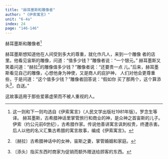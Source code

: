 ```yaml
---
title: "赫耳墨斯和雕像者"
author: "《伊索寓言》"
unit: "6-4a"
index: 24
page: "146-146"
---
```


赫耳墨斯和雕像者[^1-a]

赫耳墨斯想知道他在人间受到多大的尊重，就化作凡人，来到一个雕像
者的店里。他看见宙斯的雕像，问道：“值多少钱？”雕像者说：“一个银元。”
赫耳墨斯又笑着问道：“赫拉[^1-b]的雕像值多少钱？”雕像者说：“还要贵一点
儿。”后来，赫耳墨斯看见自己的雕像，心想他身为神使，又是商人的庇护神，
人们对他会更尊重些，于是问道：“这个值多少钱？”雕像者回答说：“假如你
买了那两个，这个算添头[^1-c]，白送。”

这故事适用于那些爱慕虚荣而不被人重视的人。

[^1-a]: 这一则和下一则均选自《伊索寓言》（人民文学出版社1981年版）。罗念生等译。
    赫耳墨斯，古希腊神话里掌管旅行和商业的神，是众神之首宙斯的儿子。
    伊索（约公元前6世纪），古希腊作家。传说他善讲寓言讽刺权贵，终遭杀害。后人以他的名义汇集古希腊的寓言故事，编成《伊索寓言》。
[^1-b]: 〔赫拉〕古希腊神话中的女神，宙斯之妻，掌管婚姻和家庭。
[^1-c]: 〔添头〕指买东西时商家为促销而额外赠送给顾客的东西。
